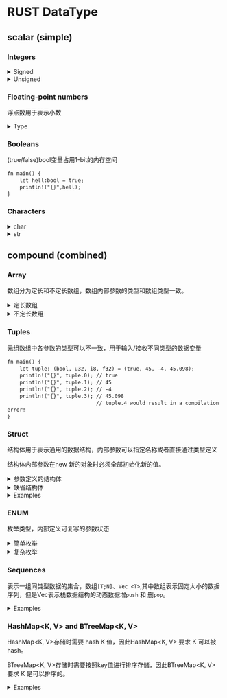 # RUST DataType

## scalar (simple) 
### Integers
<details>
<summary> Signed</summary>

有符号变量可以表示 负数， examples <code>i8 means -128~127</code>
Read more on  [Signed](https://careerbooster.teachable.com/courses/1869000/lectures/43560676).
![](diagrams/intergers.png)
```text
fn main() {
    let hell:i8 = 16;
    println!("{}",hell);
    let neghell:i8 = -6;
    println!("{}",neghell);
}
```
</details>

<details>
<summary>Unsigned</summary>

无符号变量仅表示正整数, examples <code>u8 means 0~255</code>
</details>

### Floating-point numbers
浮点数用于表示小数
<details>
<summary> Type</summary>
浮点数由f32 和 f64 两种长度。

定义浮点数变量有四种：
![](diagrams/float.png)
```text
fn main() {
    let hell:f32 = 123f32;
    println!("{}",hell);
    let hell1:f64 = 456f64;
    println!("{}",hell1);
    let hell2:f32 = 123.;
    println!("{}",hell2);
    let hell3:f32 = 123.789;
    println!("{}",hell3);
    let hell4:f32 = 123.789E2;
    println!("{}",hell4);
}
```
</details>

### Booleans
(true/false)bool变量占用1-bit的内存空间
```text
fn main() {
    let hell:bool = true;
    println!("{}",hell);
}
```

### Characters
<details>
<summary> char</summary>

char变量存储单一字符变量
```text
fn main() {
    let hell1:char = 'H';
    println!("{}",hell1);
}
```
</details>

<details>
<summary>str</summary>

字符串类型str，需要用 & 指定不定长的存储空间，因为字符串可以截取改变长度。
```text
fn main() {
    let hell:&str = "Hell World!";
    println!("{}",hell);
}
```
</details>

## compound (combined)
### Array
数组分为定长和不定长数组，数组内部参数的类型和数组类型一致。
<details>
<summary>定长数组</summary>

Array定长数组，在定义时指定类型和长度：<code>[T;N]</code> where T is he type and the N is the size of the array. 或者 直接初始化数组。总之数组长度固定。
```text
fn main() {
    let array: [u32; 3] = [1, 2, 3]; // let array = [1, 2, 3]; 
    println!("{}", array[0]); // 1
    println!("{}", array[1]); // 2
    println!("{}", array[2]); // 3
}
```
</details>
<details>
<summary>不定长数组</summary>

不定长数组叫做切片，在定义时通过指定内存地址分配不定长空间，切片数组长度不固定。
```text
fn main() {
    let array: &[u32] = &[1, 2, 3]; // let array = &[1, 2, 3]; 
    println!("{}", array[0]); // 1
    println!("{}", array[1]); // 2
    println!("{}", array[2]); // 3
}
```
</details>

### Tuples
元组数组中各参数的类型可以不一致，用于输入/接收不同类型的数据变量
```text
fn main() {
    let tuple: (bool, u32, i8, f32) = (true, 45, -4, 45.098);
    println!("{}", tuple.0); // true
    println!("{}", tuple.1); // 45
    println!("{}", tuple.2); // -4
    println!("{}", tuple.3); // 45.098
                             // tuple.4 would result in a compilation error!
}
```
### Struct
结构体用于表示通用的数据结构，内部参数可以指定名称或者直接通过类型定义

结构体内部参数在new 新的对象时必须全部初始化新的值。
<details>
<summary>参数定义的结构体</summary>

```text
fn main() {
    struct Mytuple {
        bool_param: bool,
        uint_param: u32,
        int_param: i8,
        float_param: f32,
    }
    let tuple = Mytuple {
        bool_param: true,
        uint_param: 45,
        int_param: -4,
        float_param:45.098 // Error 如果缺失结构体中的浮点数的值的话，就会报错missing `float_param`
    };
    println!("{}", tuple.bool_param); // true
    println!("{}", tuple.uint_param); // 45
    println!("{}", tuple.int_param); // -4
    println!("{}", tuple.float_param); // 45.098  
                                     // tuple.4 would result in a compilation error!
}
```
</details>

<details>
<summary>缺省结构体</summary>

```text
fn main() {
    struct Mytuple(bool, u32, i8, f32);
    let tuple = Mytuple (true, 45, -4, 45.098);
    println!("{}", tuple.0); // true
    println!("{}", tuple.1); // 45
    println!("{}", tuple.2); // -4
    println!("{}", tuple.3); // 45.098
                                     // tuple.4 would result in a compilation error!
}
```
</details>

<details>
<summary> Examples </summary>

```text
struct Person {
    name: &'static str,
    age: u32,
    isman: bool,
}

impl Person {
    fn new() -> Person {
        Person {
            name: "MIke",
            age: 18,
            isman: true,
        }
    }
    fn get_name(&self) -> &'static str {
        self.name
    }
}

struct Person2(&'static str,u32,bool);

impl Person2{
    fn get_name(&self) -> &'static str {
        self.0
    }
}

fn main() {
    let person = Person {
        name: "MIke",
        age: 18,
        isman: true,
    };
    println!("{}", person.get_name());
    let person2 = Person2("Leo",18,true);
    println!("{}", person2.get_name());
}
```
</details>

### ENUM

枚举类型，内部定义可复写的参数状态

<details>
<summary>简单枚举</summary>

```text
#![allow(unused)]
fn main() {
enum CardinalDirection {
    North,
    East,
    South,
    West,
}

let mut d = CardinalDirection::East;
d= CardinalDirection::West;

if let CardinalDirection::East = d {
    println!("We are going east!");
} else {
    println!("We are not going east but in some other direction!");
}
}
```
</details>

<details>
<summary>复杂枚举</summary>

在枚举中增加复杂数据结构。

<code>match</code>关键字进行enum字段的匹配，根据不同的分支处理。

```text
#![allow(unused)]
fn main() {
    enum CardinalDirection {
        Squre { side: f64 },
        Circle { radius: f64 },
        Rectangle { width: f64, height: f64 },
        West,
    }

    let mut d = CardinalDirection::West;

    if let CardinalDirection::West = d {
        println!("We are going west!");
    } else {
        println!("We are not going west but in some other direction!");
    }

    let s = CardinalDirection::Rectangle {
        width: 12.3,
        height: 34.7,
    };
    match s {
        CardinalDirection::Squre { side } => {
            println!("A {}x{} square!", side, side);
        }
        CardinalDirection::Rectangle { width, height } => {
            println!("A {}x{} rectangle!", width, height);
        }
        CardinalDirection::Circle { radius } => {
            println!(
                "A circle of radius {} and diameter {}!",
                radius,
                radius * 2.0
            );
        }
        CardinalDirection::West => {
            println!("We are going west!");
        }
    }
}
```
</details>

### Sequences
表示一组同类型数据的集合，数组`[T;N]`、`Vec <T>`,其中数组表示固定大小的数据序列，但是Vec表示栈数据结构的动态数据增`push` 和 删`pop`。

<details>
<summary>Examples</summary>

```text
fn main() {
    let mut vecValue:Vec<u8> = vec![0,1,2,3];
    println!("{:?}", vecValue.iter());  //Iter([0, 1, 2, 3])
    vecValue.push(8);
    println!("{:?}", vecValue.iter()); //Iter([0, 1, 2, 3, 8])
    println!("{:?}", vecValue.pop()); //8
    println!("{:?}", vecValue.iter());// Iter([0, 1, 2, 3])
        struct Person {
        name: &'static str,
        age: u32,
    }

    let people: Vec<Person> = vec![
        Person {
            name: "MIke",
            age: 18,
        },
        Person {
            name: "Leo",
            age: 19,
        },
    ];

    println!(
        "{:?}",
        people.iter().find(|profile| profile.name == "Leo").unwrap().age
    ); //19  unwrap 表示将数据结构映射出来 
}
```
</details>

### HashMap<K, V> and BTreeMap<K, V>

HashMap<K, V>存储时需要 hash K 值，因此HashMap<K, V> 要求 K 可以被hash。

BTreeMap<K, V>存储时需要按照key值进行排序存储，因此BTreeMap<K, V> 要求 K 是可以排序的。

<details>
<summary>Examples</summary>

```text
fn main() {
    #[derive(Clone)]
    struct Person {
        name: String,
        age: u32,
    }

    let people: Vec<Person> = vec![
        Person {
            name: "Mike".to_string(),
            age: 18,
        },
        Person {
            name: "Leo".to_string(),
            age: 19,
        },
    ];
    let name_to_profile: std::collections::HashMap<String, Person> = people
    // let name_to_profile: std::collections::BTreeMap<String, Person> = people
        .clone()
        .into_iter()
        .map(|profile| (profile.name.clone(), profile))
        .collect();

    println!("{:?}", name_to_profile["Mike"].age); // 30

    println!(
        "{:?}",
        people
            .iter()
            .find(|profile| profile.name == "Leo")
            .unwrap()
            .age
    ); //19  unwrap 表示将数据结构映射出来
}
```
<details>

### Set
`HashSet<T>、BTreeSet<T>`集合存储不重复的数值
> https://doc.rust-lang.org/std/collections/struct.HashSet.html#method.capacity

<details>
<summary>Examples</summary>

```text
use std::collections::HashSet;
use std::collections::BTreeSet;

fn main() {
    let mut cool_numbers = HashSet::from([21, 2, 16]); // 随机排列
    println!("{:?}", cool_numbers.iter()); //[21, 2, 16]
    cool_numbers.insert(8);
    println!("{:?}", cool_numbers.iter()); //[21, 16, 2, 8]
    cool_numbers.insert(16);
    println!("{:?}", cool_numbers.iter()); //[21, 16, 2, 8]
    //Delet data
    cool_numbers.remove(&2);
    println!("{:?}", cool_numbers.iter()); //{16, 21, 8}

    let mut tree_numbers = BTreeSet::from([21, 2, 16]); //顺序排列
    println!("{:?}", tree_numbers.iter()); //2，16，21
    tree_numbers.insert(8);
    println!("{:?}", tree_numbers.iter()); //Iter([2, 8, 16, 21])
    tree_numbers.insert(16);
    println!("{:?}", tree_numbers.iter()); //Iter([2, 8, 16, 21])
     //Delet data
     tree_numbers.remove(&2);
     println!("{:?}", tree_numbers.iter()); //Iter([8, 16, 21])
}
```
</details>